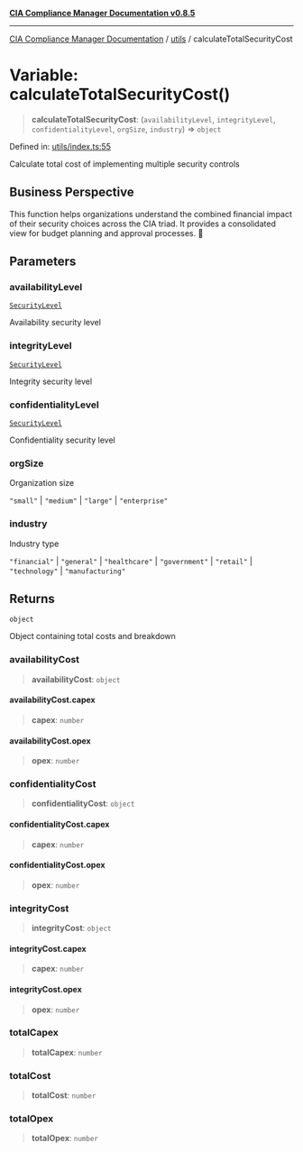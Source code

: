 [**CIA Compliance Manager Documentation v0.8.5**](../../README.md)

***

[CIA Compliance Manager Documentation](../../modules.md) / [utils](../README.md) / calculateTotalSecurityCost

# Variable: calculateTotalSecurityCost()

> **calculateTotalSecurityCost**: (`availabilityLevel`, `integrityLevel`, `confidentialityLevel`, `orgSize`, `industry`) => `object`

Defined in: [utils/index.ts:55](https://github.com/Hack23/cia-compliance-manager/blob/4f2006283e1cd56feb8daea1f810b2bc8c1b1d1b/src/utils/index.ts#L55)

Calculate total cost of implementing multiple security controls

## Business Perspective

This function helps organizations understand the combined financial impact
of their security choices across the CIA triad. It provides a consolidated
view for budget planning and approval processes. 💼

## Parameters

### availabilityLevel

[`SecurityLevel`](../../index/type-aliases/SecurityLevel.md)

Availability security level

### integrityLevel

[`SecurityLevel`](../../index/type-aliases/SecurityLevel.md)

Integrity security level

### confidentialityLevel

[`SecurityLevel`](../../index/type-aliases/SecurityLevel.md)

Confidentiality security level

### orgSize

Organization size

`"small"` | `"medium"` | `"large"` | `"enterprise"`

### industry

Industry type

`"financial"` | `"general"` | `"healthcare"` | `"government"` | `"retail"` | `"technology"` | `"manufacturing"`

## Returns

`object`

Object containing total costs and breakdown

### availabilityCost

> **availabilityCost**: `object`

#### availabilityCost.capex

> **capex**: `number`

#### availabilityCost.opex

> **opex**: `number`

### confidentialityCost

> **confidentialityCost**: `object`

#### confidentialityCost.capex

> **capex**: `number`

#### confidentialityCost.opex

> **opex**: `number`

### integrityCost

> **integrityCost**: `object`

#### integrityCost.capex

> **capex**: `number`

#### integrityCost.opex

> **opex**: `number`

### totalCapex

> **totalCapex**: `number`

### totalCost

> **totalCost**: `number`

### totalOpex

> **totalOpex**: `number`
